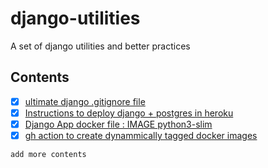# django-utilities
A set of django utilities and better practices

## Contents

- [x] [ultimate django  .gitignore  file](./git/.gitignore)
- [x] [Instructions to deploy django + postgres in heroku](./deploy-to-heroku.md)
- [x] [Django App docker file : IMAGE python3-slim ](django-utilities/docker)
- [x] [gh action to create dynammically tagged docker images](./django-utilities/github-workflows)

`add more contents`
